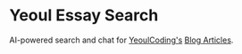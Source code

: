 # Yeoul Essay Search

AI-powered search and chat for [YeoulCoding's](https://twitter.com/sckimynwa) [Blog Articles](https://yeoulcoding.me).
